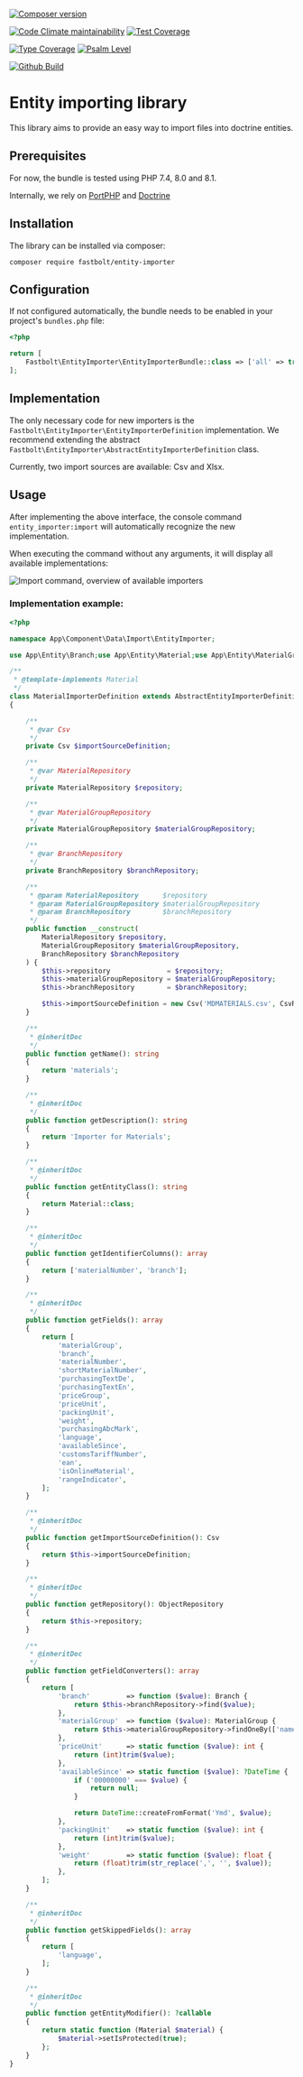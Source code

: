 [![Composer version](https://img.shields.io/packagist/v/fastbolt/entity-importer)](https://packagist.org/packages/fastbolt/entity-importer)

[![Code Climate maintainability](https://img.shields.io/codeclimate/maintainability/fastbolt/entity-importer)](https://codeclimate.com/github/fastbolt/entity-importer)
[![Test Coverage](https://img.shields.io/codecov/c/github/fastbolt/entity-importer)](https://app.codecov.io/gh/fastbolt/entity-importer/)

[![Type Coverage](https://shepherd.dev/github/fastbolt/entity-importer/coverage.svg)](https://shepherd.dev/github/fastbolt/entity-importer)
[![Psalm Level](https://shepherd.dev/github/fastbolt/entity-importer/level.svg)](https://shepherd.dev/github/fastbolt/entity-importer)

[![Github Build](https://img.shields.io/github/workflow/status/fastbolt/entity-importer/PHPUnit%20tests/main)](https://github.com/fastbolt/entity-importer/actions)

# Entity importing library

This library aims to provide an easy way to import files into doctrine entities.


## Prerequisites

For now, the bundle is tested using PHP 7.4, 8.0 and 8.1.

Internally, we rely on [PortPHP](https://github.com/portphp) and [Doctrine](https://github.com/doctrine/persistence)

## Installation

The library can be installed via composer:

```
composer require fastbolt/entity-importer
```

## Configuration

If not configured automatically, the bundle needs to be enabled in your project's `bundles.php` file:

```php
<?php

return [
    Fastbolt\EntityImporter\EntityImporterBundle::class => ['all' => true],
];
```

## Implementation

The only necessary code for new importers is the `Fastbolt\EntityImporter\EntityImporterDefinition` implementation. We recommend
extending the abstract `Fastbolt\EntityImporter\AbstractEntityImporterDefinition` class.

Currently, two import sources are available: Csv and Xlsx.

## Usage

After implementing the above interface, the console command `entity_importer:import` will automatically recognize the new implementation.

When executing the command without any arguments, it will display all available implementations:

![Import command, overview of available importers](./docs/images/import-command-list.PNG)

### Implementation example:

```php
<?php

namespace App\Component\Data\Import\EntityImporter;

use App\Entity\Branch;use App\Entity\Material;use App\Entity\MaterialGroup;use App\Repository\BranchRepository;use App\Repository\MaterialGroupRepository;use App\Repository\MaterialRepository;use DateTime;use Doctrine\Persistence\ObjectRepository;use Fastbolt\EntityImporter\AbstractEntityImporterDefinition;use Fastbolt\EntityImporter\Reader\Reader\CsvReader;use Fastbolt\EntityImporter\Types\ImportSourceDefinition\Csv;

/**
 * @template-implements Material
 */
class MaterialImporterDefinition extends AbstractEntityImporterDefinition
{

    /**
     * @var Csv
     */
    private Csv $importSourceDefinition;

    /**
     * @var MaterialRepository
     */
    private MaterialRepository $repository;

    /**
     * @var MaterialGroupRepository
     */
    private MaterialGroupRepository $materialGroupRepository;

    /**
     * @var BranchRepository
     */
    private BranchRepository $branchRepository;

    /**
     * @param MaterialRepository      $repository
     * @param MaterialGroupRepository $materialGroupRepository
     * @param BranchRepository        $branchRepository
     */
    public function __construct(
        MaterialRepository $repository,
        MaterialGroupRepository $materialGroupRepository,
        BranchRepository $branchRepository
    ) {
        $this->repository              = $repository;
        $this->materialGroupRepository = $materialGroupRepository;
        $this->branchRepository        = $branchRepository;

        $this->importSourceDefinition = new Csv('MDMATERIALS.csv', CsvReader::TYPE);
    }

    /**
     * @inheritDoc
     */
    public function getName(): string
    {
        return 'materials';
    }

    /**
     * @inheritDoc
     */
    public function getDescription(): string
    {
        return 'Importer for Materials';
    }

    /**
     * @inheritDoc
     */
    public function getEntityClass(): string
    {
        return Material::class;
    }

    /**
     * @inheritDoc
     */
    public function getIdentifierColumns(): array
    {
        return ['materialNumber', 'branch'];
    }

    /**
     * @inheritDoc
     */
    public function getFields(): array
    {
        return [
            'materialGroup',
            'branch',
            'materialNumber',
            'shortMaterialNumber',
            'purchasingTextDe',
            'purchasingTextEn',
            'priceGroup',
            'priceUnit',
            'packingUnit',
            'weight',
            'purchasingAbcMark',
            'language',
            'availableSince',
            'customsTariffNumber',
            'ean',
            'isOnlineMaterial',
            'rangeIndicator',
        ];
    }

    /**
     * @inheritDoc
     */
    public function getImportSourceDefinition(): Csv
    {
        return $this->importSourceDefinition;
    }

    /**
     * @inheritDoc
     */
    public function getRepository(): ObjectRepository
    {
        return $this->repository;
    }

    /**
     * @inheritDoc
     */
    public function getFieldConverters(): array
    {
        return [
            'branch'         => function ($value): Branch {
                return $this->branchRepository->find($value);
            },
            'materialGroup'  => function ($value): MaterialGroup {
                return $this->materialGroupRepository->findOneBy(['name' => $value]);
            },
            'priceUnit'      => static function ($value): int {
                return (int)trim($value);
            },
            'availableSince' => static function ($value): ?DateTime {
                if ('00000000' === $value) {
                    return null;
                }

                return DateTime::createFromFormat('Ymd', $value);
            },
            'packingUnit'    => static function ($value): int {
                return (int)trim($value);
            },
            'weight'         => static function ($value): float {
                return (float)trim(str_replace(',', '', $value));
            },
        ];
    }

    /**
     * @inheritDoc
     */
    public function getSkippedFields(): array
    {
        return [
            'language',
        ];
    }

    /**
     * @inheritDoc
     */
    public function getEntityModifier(): ?callable
    {
        return static function (Material $material) {
            $material->setIsProtected(true);
        };
    }
}
```
